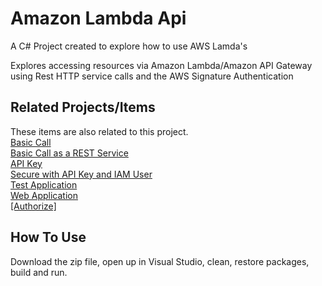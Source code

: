 # Amazon Lambda Api
A C# Project created to explore how to use AWS Lamda's

Explores accessing resources via Amazon Lambda/Amazon API Gateway using Rest HTTP service calls and the AWS Signature Authentication

## Related Projects/Items

These items are also related to this project. 
<br/>
<a href="https://erichelin.wordpress.com/2016/06/01/amazon-lambda-part-1-the-basic-call/">Basic Call</a>
<br/>
<a href="https://erichelin.wordpress.com/2016/06/13/amazon-lambda-part-2-basic-call-as-a-rest-service/">Basic Call as a REST Service</a>
<br/>
<a href="https://erichelin.wordpress.com/2016/06/14/amazon-lambda-part-3-secured-with-an-api-key/">API Key</a>
<br/>
<a href="https://erichelin.wordpress.com/2016/06/16/amazon-lambda-part-4-secured-with-an-api-key-and-iam-user/">Secure with API Key and IAM User</a>
<br/>
<a href="https://erichelin.wordpress.com/2016/07/07/amazon-lambda-part-5-the-test-application/">Test Application</a>
<br/>
<a href="https://erichelin.wordpress.com/2016/07/11/amazon-lambda-part-6-net-core-web-application/">Web Application</a>
<br/>
<a href="https://erichelin.wordpress.com/2016/07/12/amazon-lambda-part-7-intermediate-net-4-6-1-api-secured-with-authorize/">[Authorize]</a>
<br/>

## How To Use
Download the zip file, open up in Visual Studio, clean, restore packages, build and run.
